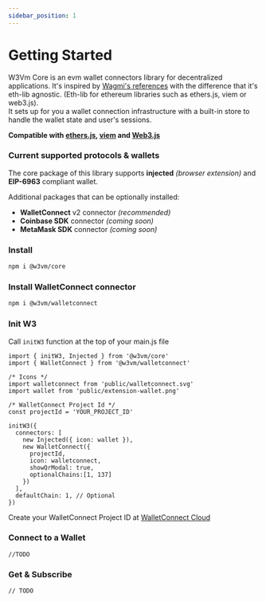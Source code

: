 ```yaml
---
sidebar_position: 1
---
```


# Getting Started

W3Vm Core is an evm wallet connectors library for decentralized applications. It's inspired by <a href="https://github.com/wagmi-dev/references" target="_blank">Wagmi's references</a> with the difference that it's eth-lib agnostic. (Eth-lib for ethereum libraries such as ethers.js, viem or web3.js).<br/>
It sets up for you a wallet connection infrastructure with a built-in store to handle the wallet state and user's sessions.

**Compatible with <a href="https://docs.ethers.org/v6/" target="_blank">ethers.js</a>, <a href="https://viem.sh/" target="_blank">viem</a> and <a href="https://docs.web3js.org/" target="_blank">Web3.js</a>**

### Current supported protocols & wallets
The core package of this library supports **injected** *(browser extension)* and **EIP-6963** compliant wallet.

Additional packages that can be optionally installed:
- **WalletConnect** v2 connector *(recommended)*
- **Coinbase SDK** connector *(coming soon)*
- **MetaMask SDK** connector *(coming soon)*

### Install

```bash npm2yarn
npm i @w3vm/core
```

### Install WalletConnect connector

```bash npm2yarn
npm i @w3vm/walletconnect
```

### Init W3

Call `initW3` function at the top of your main.js file

```tsx
import { initW3, Injected } from '@w3vm/core'
import { WalletConnect } from '@w3vm/walletconnect'

/* Icons */
import walletconnect from 'public/walletconnect.svg'
import wallet from 'public/extension-wallet.png'

/* WalletConnect Project Id */
const projectId = 'YOUR_PROJECT_ID'

initW3({
  connectors: [
    new Injected({ icon: wallet }), 
    new WalletConnect({ 
      projectId,
      icon: walletconnect,
      showQrModal: true,
      optionalChains:[1, 137]
    })
  ],
  defaultChain: 1, // Optional
})
```

Create your WalletConnect Project ID at <a href='https://cloud.walletconnect.com/sign-in' target='_blank' >WalletConnect Cloud</a>

### Connect to a Wallet

```tsx
//TODO
```

### Get & Subscribe

```tsx
// TODO
```
